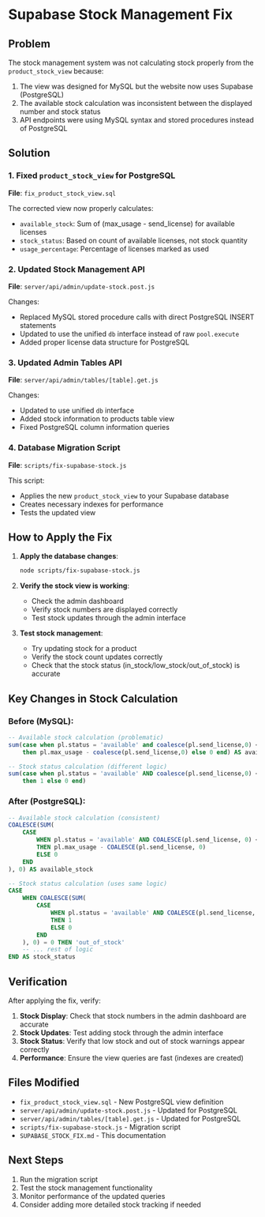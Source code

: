 # Supabase Stock Management Fix

## Problem
The stock management system was not calculating stock properly from the `product_stock_view` because:

1. The view was designed for MySQL but the website now uses Supabase (PostgreSQL)
2. The available stock calculation was inconsistent between the displayed number and stock status
3. API endpoints were using MySQL syntax and stored procedures instead of PostgreSQL

## Solution

### 1. Fixed `product_stock_view` for PostgreSQL

**File**: `fix_product_stock_view.sql`

The corrected view now properly calculates:
- `available_stock`: Sum of (max_usage - send_license) for available licenses
- `stock_status`: Based on count of available licenses, not stock quantity
- `usage_percentage`: Percentage of licenses marked as used

### 2. Updated Stock Management API

**File**: `server/api/admin/update-stock.post.js`

Changes:
- Replaced MySQL stored procedure calls with direct PostgreSQL INSERT statements
- Updated to use the unified `db` interface instead of raw `pool.execute`
- Added proper license data structure for PostgreSQL

### 3. Updated Admin Tables API

**File**: `server/api/admin/tables/[table].get.js`

Changes:
- Updated to use unified `db` interface
- Added stock information to products table view
- Fixed PostgreSQL column information queries

### 4. Database Migration Script

**File**: `scripts/fix-supabase-stock.js`

This script:
- Applies the new `product_stock_view` to your Supabase database
- Creates necessary indexes for performance
- Tests the updated view

## How to Apply the Fix

1. **Apply the database changes**:
   ```bash
   node scripts/fix-supabase-stock.js
   ```

2. **Verify the stock view is working**:
   - Check the admin dashboard
   - Verify stock numbers are displayed correctly
   - Test stock updates through the admin interface

3. **Test stock management**:
   - Try updating stock for a product
   - Verify the stock count updates correctly
   - Check that the stock status (in_stock/low_stock/out_of_stock) is accurate

## Key Changes in Stock Calculation

### Before (MySQL):
```sql
-- Available stock calculation (problematic)
sum(case when pl.status = 'available' and coalesce(pl.send_license,0) < pl.max_usage 
    then pl.max_usage - coalesce(pl.send_license,0) else 0 end) AS available_stock

-- Stock status calculation (different logic)
sum(case when pl.status = 'available' AND coalesce(pl.send_license,0) < pl.max_usage 
    then 1 else 0 end)
```

### After (PostgreSQL):
```sql
-- Available stock calculation (consistent)
COALESCE(SUM(
    CASE 
        WHEN pl.status = 'available' AND COALESCE(pl.send_license, 0) < pl.max_usage 
        THEN pl.max_usage - COALESCE(pl.send_license, 0)
        ELSE 0 
    END
), 0) AS available_stock

-- Stock status calculation (uses same logic)
CASE 
    WHEN COALESCE(SUM(
        CASE 
            WHEN pl.status = 'available' AND COALESCE(pl.send_license, 0) < pl.max_usage 
            THEN 1 
            ELSE 0 
        END
    ), 0) = 0 THEN 'out_of_stock'
    -- ... rest of logic
END AS stock_status
```

## Verification

After applying the fix, verify:

1. **Stock Display**: Check that stock numbers in the admin dashboard are accurate
2. **Stock Updates**: Test adding stock through the admin interface
3. **Stock Status**: Verify that low stock and out of stock warnings appear correctly
4. **Performance**: Ensure the view queries are fast (indexes are created)

## Files Modified

- `fix_product_stock_view.sql` - New PostgreSQL view definition
- `server/api/admin/update-stock.post.js` - Updated for PostgreSQL
- `server/api/admin/tables/[table].get.js` - Updated for PostgreSQL
- `scripts/fix-supabase-stock.js` - Migration script
- `SUPABASE_STOCK_FIX.md` - This documentation

## Next Steps

1. Run the migration script
2. Test the stock management functionality
3. Monitor performance of the updated queries
4. Consider adding more detailed stock tracking if needed
